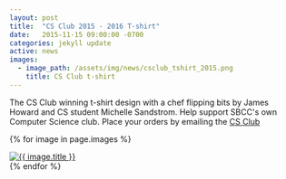 ```yaml
---
layout: post
title:  "CS Club 2015 - 2016 T-shirt"
date:   2015-11-15 09:00:00 -0700
categories: jekyll update
active: news
images:
  - image_path: /assets/img/news/csclub_tshirt_2015.png
    title: CS Club t-shirt
---
```


The CS Club winning t-shirt design with a chef flipping bits by James Howard and CS student Michelle Sandstrom. Help support SBCC's own Computer Science club. Place your orders by emailing the [CS Club](mailto:sbcccsclub@gmail.com)
<!--more-->
{% for image in page.images %}
  <div class="center-image">
    <a href="{{ image.image_path }}">
      <img src="{{ image.image_path }}" class="img-responsive" alt="{{ image.title }}">
    </a>
  </div>
{% endfor %}
